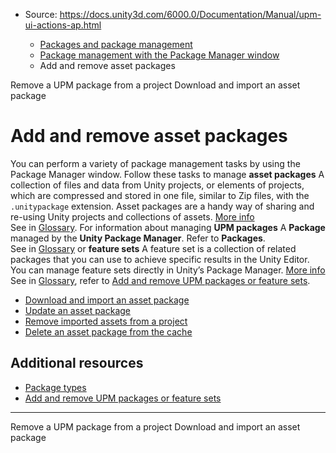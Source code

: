 * Source: https://docs.unity3d.com/6000.0/Documentation/Manual/upm-ui-actions-ap.html

  * [Packages and package management](https://docs.unity3d.com/6000.0/Documentation/Manual/PackagesList.html)
  * [Package management with the Package Manager window](https://docs.unity3d.com/6000.0/Documentation/Manual/managing-packages-window.html)
  * Add and remove asset packages


[](https://docs.unity3d.com/6000.0/Documentation/Manual/upm-ui-remove.html)
Remove a UPM package from a project
[](https://docs.unity3d.com/6000.0/Documentation/Manual/upm-ui-import.html)
Download and import an asset package
# Add and remove asset packages
You can perform a variety of package management tasks by using the Package Manager window.
Follow these tasks to manage **asset packages** A collection of files and data from Unity projects, or elements of projects, which are compressed and stored in one file, similar to Zip files, with the `.unitypackage` extension. Asset packages are a handy way of sharing and re-using Unity projects and collections of assets. [More info](https://docs.unity3d.com/6000.0/Documentation/Manual/AssetPackages.html)  
See in [Glossary](https://docs.unity3d.com/6000.0/Documentation/Manual/Glossary.html#Assetpackage). For information about managing **UPM packages** A **Package** managed by the **Unity Package Manager**. Refer to **Packages**.  
See in [Glossary](https://docs.unity3d.com/6000.0/Documentation/Manual/Glossary.html#UPMpackage) or **feature sets** A feature set is a collection of related packages that you can use to achieve specific results in the Unity Editor. You can manage feature sets directly in Unity’s Package Manager. [More info](https://docs.unity3d.com/6000.0/Documentation/Manual/FeatureSets.html)  
See in [Glossary](https://docs.unity3d.com/6000.0/Documentation/Manual/Glossary.html#Featureset), refer to [Add and remove UPM packages or feature sets](https://docs.unity3d.com/6000.0/Documentation/Manual/upm-ui-actions.html).
  * [Download and import an asset package](https://docs.unity3d.com/6000.0/Documentation/Manual/upm-ui-import.html)
  * [Update an asset package](https://docs.unity3d.com/6000.0/Documentation/Manual/upm-ui-update2.html)
  * [Remove imported assets from a project](https://docs.unity3d.com/6000.0/Documentation/Manual/upm-ui-remove-asset.html)
  * [Delete an asset package from the cache](https://docs.unity3d.com/6000.0/Documentation/Manual/upm-del-pkg-as-cache.html)


## Additional resources
  * [Package types](https://docs.unity3d.com/6000.0/Documentation/Manual/upm-package-types.html)
  * [Add and remove UPM packages or feature sets](https://docs.unity3d.com/6000.0/Documentation/Manual/upm-ui-actions.html)


* * *
[](https://docs.unity3d.com/6000.0/Documentation/Manual/upm-ui-remove.html)
Remove a UPM package from a project
[](https://docs.unity3d.com/6000.0/Documentation/Manual/upm-ui-import.html)
Download and import an asset package
